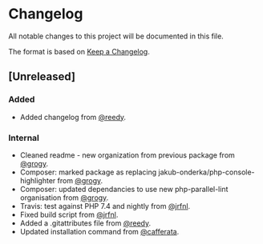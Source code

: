 # Changelog

All notable changes to this project will be documented in this file.

The format is based on [Keep a Changelog](https://keepachangelog.com/en/1.0.0/).

## [Unreleased]

### Added

- Added changelog from [@reedy](https://github.com/reedy).

### Internal

- Cleaned readme - new organization from previous package from [@grogy](https://github.com/grogy).
- Composer: marked package as replacing jakub-onderka/php-console-highlighter from [@grogy](https://github.com/grogy).
- Composer: updated dependancies to use new php-parallel-lint organisation from [@grogy](https://github.com/grogy).
- Travis: test against PHP 7.4 and nightly from [@jrfnl](https://github.com/jrfnl).
- Fixed build script from [@jrfnl](https://github.com/jrfnl).
- Added a .gitattributes file from [@reedy](https://github.com/reedy).
- Updated installation command from [@cafferata](https://github.com/cafferata).

